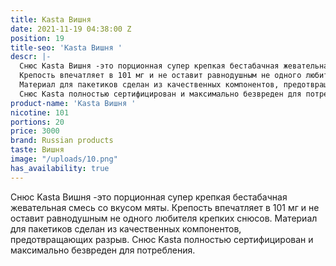 ```yaml
---
title: Kasta Вишня
date: 2021-11-19 04:38:00 Z
position: 19
title-seo: 'Kasta Вишня '
descr: |-
  Снюс Kasta Вишня -это порционная супер крепкая бестабачная жевательная смесь со вкусом мяты.
  Крепость впечатляет в 101 мг и не оставит равнодушным не одного любителя крепких снюсов.
  Материал для пакетиков сделан из качественных компонентов, предотвращающих разрыв.
  Снюс Kasta полностью сертифицирован и максимально безвреден для потребления.
product-name: 'Kasta Вишня '
nicotine: 101
portions: 20
price: 3000
brand: Russian products
taste: Вишня
image: "/uploads/10.png"
has_availability: true
---
```


Снюс Kasta Вишня -это порционная супер крепкая бестабачная жевательная смесь со вкусом мяты.
Крепость впечатляет в 101 мг и не оставит равнодушным не одного любителя крепких снюсов.
Материал для пакетиков сделан из качественных компонентов, предотвращающих разрыв.
Снюс Kasta полностью сертифицирован и максимально безвреден для потребления.